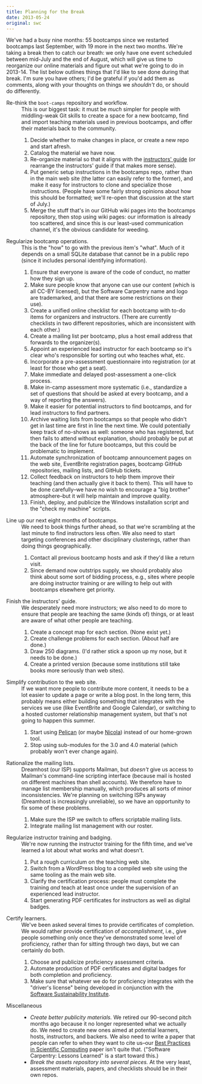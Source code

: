 ```yaml
---
title: Planning for the Break
date: 2013-05-24
original: swc
---
```

<p>
  We've had a busy nine months:
  55 bootcamps since we restarted bootcamps last September,
  with 19 more in the next two months.
  We're taking a break then to catch our breath:
  we only have one event scheduled between mid-July and the end of August,
  which will give us time to reorganize our online materials and figure out what we're going to do in 2013-14.
  The list below outlines things that I'd like to see done during that break.
  I'm sure you have others;
  I'd be grateful if you'd add them as comments,
  along with your thoughts on things we <em>shouldn't</em> do, or should do differently.
</p>
<dl>
  <dt id="bc">Re-think the <code>boot-camps</code> repository and workflow.</dt>
  <dd>
    This is our biggest task:
    it must be <em>much</em> simpler for people with middling-weak Git skills
    to create a space for a new bootcamp,
    find and import teaching materials used in previous bootcamps,
    and offer their materials back to the community.
    <ol>
      <li>Decide whether to make changes in place, or create a new repo and start afresh.</li>
      <li>Catalog the material we have now.</li>
      <li>
        Re-organize material so that it aligns with the <a href="#guide">instructors' guide</a>
        (or rearrange the instructors' guide if that makes more sense).
      </li>
      <li>
        Put generic setup instructions in the bootcamps repo,
        rather than in the main web site
        (the latter can easily refer to the former),
        and make it easy for instructors to clone and specialize those instructions.
        (People have some fairly strong opinions about how this should be formatted;
        we'll re-open that discussion at the start of July.)
      </li>
      <li>
        Merge the stuff that's in our GitHub wiki pages into the bootcamps repository,
        then stop using wiki pages:
        our information is already too scattered,
        and since this is our least-used communication channel,
        it's the obvious candidate for weeding.
      </li>
    </ol>
  </dd>
  <dt id="ops">Regularize bootcamp operations.</dt>
  <dd>
    This is the "how" to go with the previous item's "what".
    Much of it depends on a small SQLite database that cannot be in a public repo
    (since it includes personal identifying information).
    <ol>
      <li>
        Ensure that everyone is aware of
        the code of conduct,
        no matter how they sign up.
      </li>
      <li>
        Make sure people know that
        anyone can use our content (which is all CC-BY licensed),
        but the Software Carpentry name and logo are trademarked,
        and that there are some restrictions on their use).
      </li>
      <li>
        Create a unified online checklist for each bootcamp
        with to-do items for organizers and instructors.
        (There are currently checklists in two different repositories,
        which are inconsistent with each other.)
      </li>
      <li>
        Create a mailing list per bootcamp,
        plus a host email address that forwards to the organizer(s).
      </li>
      <li>
        Appoint an experienced lead instructor for each bootcamp
        so it's clear who's responsible for sorting out who teaches what, etc.
      </li>
      <li>
        Incorporate a pre-assessment questionnaire into registration
        (or at least for those who get a seat).
      </li>
      <li>Make immediate and delayed post-assessment a one-click process.</li>
      <li>
        Make in-camp assessment more systematic
        (i.e., standardize a set of questions that should be asked at every bootcamp,
        and a way of reporting the answers).
      </li>
      <li>
        Make it easier for potential instructors to find bootcamps,
        and for lead instructors to find partners.
      </li>
      <li>
        Archive waiting lists from bootcamps
        so that people who didn't get in last time
        are first in line the next time.
        We could potentially keep track of no-shows as well:
        someone who has registered,
        but then fails to attend without explanation,
        should probably be put at the back of the line for future bootcamps,
        but this could be problematic to implement.
      </li>
      <li>
        Automate synchronization of bootcamp announcement pages on the web site,
        EventBrite registration pages,
        bootcamp GitHub repositories,
        mailing lists,
        and GitHub tickets.
      </li>
      <li>
        Collect feedback on instructors to help them improve their teaching
        (and then actually give it back to them).
        This will have to be done carefully–we have no wish to encourage
        a "big brother" atmosphere–but it will help maintain and improve quality.
      </li>
      <li>
        Finish, deploy, and publicize the Windows installation script
        and the "check my machine" scripts.
      </li>
    </ol>
  </dd>
  <dt id="next">Line up our next eight months of bootcamps.</dt>
  <dd>
    We need to book things further ahead,
    so that we're scrambling at the last minute to find instructors less often.
    We also need to start targeting conferences and other disciplinary clusterings,
    rather than doing things geographically.
    <ol>
      <li>
        Contact all previous bootcamp hosts and ask if they'd like a return visit.
      </li>
      <li>
        Since demand now outstrips supply,
        we should probably also think about some sort of bidding process,
        e.g.,
        sites where people are doing instructor training
        or are willing to help out with bootcamps elsewhere
        get priority.
      </li>
    </ol>
  </dd>
  <dt id="guide">Finish the instructors' guide.</dt>
  <dd>
    We desperately need more instructors;
    we also need to do more to ensure that people are teaching the same (kinds of) things,
    or at least are aware of what other people are teaching.
    <ol>
      <li>Create a concept map for each section.  (None exist yet.)</li>
      <li>Create challenge problems for each section.  (About half are done.)</li>
      <li>Draw 250 diagrams.  (I'd rather stick a spoon up my nose, but it needs to be done.)</li>
      <li>Create a printed version (because some institutions still take books more seriously than web sites).</li>
    </ol>
  </dd>
  <dt id="site">Simplify contribution to the web site.</dt>
  <dd>
    If we want more people to contribute more content,
    it needs to be a lot easier to update a page or write a blog post.
    In the long term,
    this probably means either building something that integrates with
    the services we use (like EventBrite and Google Calendar),
    or switching to a hosted customer relationship management system,
    but that's not going to happen this summer.
    <ol>
      <li>
        Start using <a href="http://blog.getpelican.com/">Pelican</a>
        (or maybe <a href="https://github.com/ralsina/nikola">Nicola</a>)
        instead of our home-grown tool.
      </li>
      <li>Stop using sub-modules for the 3.0 and 4.0 material (which probably won't ever change again).</li>
    </ol>
  </dd>
  <dt id="lists">Rationalize the mailing lists.</dt>
  <dd>
    Dreamhost (our ISP) supports Mailman,
    but <em>doesn't</em> give us access to Mailman's command-line scripting interface
    (because mail is hosted on different machines than shell accounts).
    We therefore have to manage list membership manually,
    which produces all sorts of minor inconsistencies.
    We're planning on switching ISPs anyway
    (Dreamhost is increasingly unreliable),
    so we have an opportunity to fix some of these problems.
    <ol>
      <li>Make sure the ISP we switch to offers scriptable mailing lists.</li>
      <li>Integrate mailing list management with our roster.</li>
    </ol>
  </dd>
  <dt id="train">Regularize instructor training and badging.</dt>
  <dd>
    We're now running the instructor training for the fifth time,
    and we've learned a lot about what works and what doesn't.
    <ol>
      <li>Put a rough curriculum on the teaching web site.</li>
      <li>Switch from a WordPress blog to a compiled web site using the same tooling as the main web site.</li>
      <li>
        Clarify the certification process: people must complete the training
        <em>and</em> teach at least once under the supervision of an experienced lead instructor.
      </li>
      <li>Start generating PDF certificates for instructors as well as digital badges.</li>
    </ol>
  </dd>
  <dt id="cert">Certify learners.</dt>
  <dd>
    We've been asked several times to provide certificates of completion.
    We would rather provide certification of <em>accomplishment</em>,
    i.e.,
    give people something only once they've demonstrated some level of proficiency,
    rather than for sitting through two days,
    but we can certainly do both.
    <ol>
      <li>Choose and publicize proficiency assessment criteria.</li>
      <li>Automate production of PDF certificates and digital badges for both completion and proficiency.</li>
      <li>
        Make sure that whatever we do for proficiency integrates with the "driver's license"
        being developed in conjunction with
        the <a href="http://www.software.ac.uk/">Software Sustainability Institute</a>.
      </li>
    </ol>
  </dd>
  <dt id="misc">Miscellaneous</dt>
  <dd>
    <ul>
      <li>
        <em>Create better publicity materials.</em>
        We retired our 90-second pitch months ago
        because it no longer represented what we actually do.
        We need to create new ones aimed at potential learners, hosts, instructors, and backers.
        We also need to write a paper that people can refer to
        when they want to cite us–our
        <a href="http://arxiv.org/abs/1210.0530">Best Practices in Scientific Computing</a> paper
        isn't quite that.
        ("Software Carpentry: Lessons Learned" is a start toward this.)
      </li>
      <li>
        <em>Break the assets repository into several pieces.</em>
        At the very least,
        assessment materials,
        papers,
        and checklists should be in their own repos.
      </li>
    </ul>
  </dd>
</dl>
